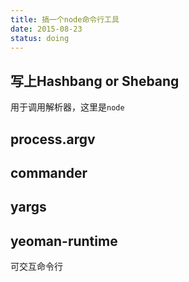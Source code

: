```yaml
---
title: 搞一个node命令行工具
date: 2015-08-23
status: doing
---
```


## 写上Hashbang or Shebang
用于调用解析器，这里是`node`

## process.argv

## commander

## yargs

## yeoman-runtime
可交互命令行